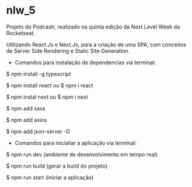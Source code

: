 # nlw_5

Projeto do Podcastr, realizado na quinta edição da Next Level Week da Rocketseat.

Utilizando React.Js e Next.Js, para a criação de uma SPA, com conceitos de Server Side Rendering e Static Site Generation.

- Comandos para instalação de dependencias via terminal:

$ npm install -g typescript

$ npm install react ou $ npm i react

$ npm instal next ou $ npm i next

$ npm add sass

$ npm add axios

$ npm add json-server -D

- Comandos para inicialiar a aplicação via terminal:

$ npm run dev (ambiente de desenvolvimento em tempo real)

$ npm run build (gerar a build do projeto)

$ npm run start (iniciar a aplicação)
